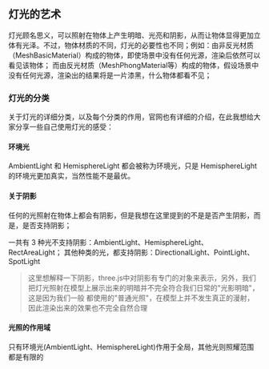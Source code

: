 ## 灯光的艺术
灯光顾名思义，可以照射在物体上产生明暗、光亮和阴影，从而让物体显得更加立体有光泽。不过，物体材质的不同，灯光的必要性也不同；例如：由非反光材质（MeshBasicMaterial）构成的物体，即使场景中没有任何光源，渲染后依然可以看见该物体；
而由反光材质（MeshPhongMaterial等）构成的物体，假设场景中没有任何光源，渲染出的结果将是一片漆黑，什么物体都看不见；
### 灯光的分类
关于灯光的详细分类，以及每个分类的作用，官网也有详细的介绍，在此我想给大家分享一些自己使用灯光的感受：
#### 环境光
AmbientLight 和 HemisphereLight 都会被称为环境光，只是 HemisphereLight 的环境光更加真实，当然性能不是最优。
#### 关于阴影
任何的光照射在物体上都会有阴影，但是我想在这里提到的不是是否产生阴影，而是，是否支持阴影；

一共有 3 种光不支持阴影：AmbientLight、HemisphereLight、RectAreaLight；
其他种类的光，都支持阴影：DirectionalLight、PointLight、SpotLight
> 这里想解释一下阴影，three.js中对阴影有专门的对象来表示，另外，我们把灯光照射在模型上展示出来的明暗并不完全符合我们日常的"光影明暗"，这是因为我们一般
> 都使用的"普通光照"，在模型上并不发生真正的漫射，因此渲染出来的效果也不完全自然合理
#### 光照的作用域
只有环境光(AmbientLight、HemisphereLight)作用于全局，其他光则照耀范围都是有限的



